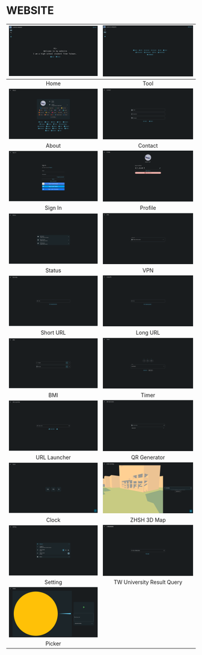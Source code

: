 # WEBSITE

|![](/.github/preview/home.png)|![](/.github/preview/tool.png)|
|:---:|:---:|
|Home|Tool|
|![](/.github/preview/about.png)|![](/.github/preview/contact.png)|
|About|Contact|
|![](/.github/preview/signin.png)|![](/.github/preview/profile.png)|
|Sign In|Profile|
|![](/.github/preview/status.png)|![](/.github/preview/vpn.png)|
|Status|VPN|
|![](/.github/preview/shorturl.png)|![](/.github/preview/longurl.png)|
|Short URL|Long URL|
|![](/.github/preview/bmi.png)|![](/.github/preview/timer.png)|
|BMI|Timer|
|![](/.github/preview/urllauncher.png)|![](/.github/preview/qrgenerator.png)|
|URL Launcher|QR Generator|
|![](/.github/preview/clock.png)|![](/.github/preview/zhsh3dmap.png)|
|Clock|ZHSH 3D Map|
|![](/.github/preview/setting.png)|![](/.github/preview/twuniversityresultquery.png)|
|Setting|TW University Result Query|
|![](/.github/preview/picker.png)|![]()|
|Picker| |